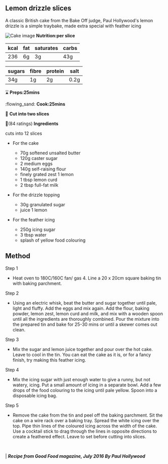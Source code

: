 ## **Lemon drizzle slices**

A classic British cake from the Bake Off judge, Paul Hollywood's lemon drizzle is a simple traybake, made extra special with feather icing


![Cake image](https://images.immediate.co.uk/production/volatile/sites/30/2020/08/lemon-drizzle-slices-ef377c7.jpg?quality=90&webp=true&resize=300,272)
**Nutrition:per slice**


kcal|fat|saturates|carbs|
----|---|---------|-----|
236 |6g |3g       |43g  |

sugars|fibre|protein|salt|
------|-----|--------|---|
|34g  |1g   |2g   |0.2g  |

:hourglass:
**Preps:25mins**

:flowing_sand:
**Cook:25mins**

:hocho:
**Cut into two slices**

:star2:(84 ratings)
**Ingredients**

cuts into 12 slices

- For the cake
  - 70g softened unsalted butter
  - 120g caster sugar
  - 2 medium eggs
  - 140g self-raising flour
  -  finely grated zest 1 lemon
  - 1 tbsp lemon curd
  - 2 tbsp full-fat milk

- For the drizzle topping
  - 30g granulated sugar
  - juice 1 lemon

- For the feather icing
  - 250g icing sugar
  - 3 tbsp water
  - splash of yellow food colouring

## **Method**

  Step 1
-  Heat oven to 180C/160C fan/ gas 4. Line a 20 x 20cm square baking tin with baking parchment.

Step 2

- Using an electric whisk, beat the butter and sugar together until pale, light and fluffy. Add the eggs and mix again. Add the flour, baking powder, lemon zest, lemon curd and milk, and mix with a wooden spoon until all the ingredients are thoroughly combined. Pour the mixture into the prepared tin and bake for 25-30 mins or until a skewer comes out clean.
  
Step 3

-  Mix the sugar and lemon juice together and pour over the hot cake. Leave to cool in the tin. You can eat the cake as it is, or for a fancy finish, try making this feather icing.
  
  Step 4

  - Mix the icing sugar with just enough water to give a runny, but not watery, icing. Put a small amount of icing in a separate bowl. Add a few drops of the food colouring to the icing until pale yellow. Spoon into a disposable icing bag.
  
  Step 5

  - Remove the cake from the tin and peel off the baking parchment. Sit the cake on a wire rack over a baking tray. Spread the white icing over the top. Pipe thin lines of the coloured icing across the width of the cake. Use a cocktail stick to drag through the lines in opposite directions to create a feathered effect. Leave to set before cutting into slices.
<br>

  | ***Recipe from Good Food magazine, July 2016
   By Paul Hollywood***


